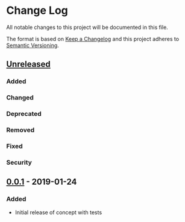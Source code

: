 # Change Log
All notable changes to this project will be documented in this file.

The format is based on [Keep a Changelog](http://keepachangelog.com/)
and this project adheres to [Semantic Versioning](http://semver.org/).


## [Unreleased]
### Added

### Changed

### Deprecated

### Removed

### Fixed

### Security


## [0.0.1] - 2019-01-24
### Added
* Initial release of concept with tests


[Unreleased]: https://github.com/ianfixes/keepachangelog_manager_gem/compare/v0.0.1...HEAD
[0.0.1]: https://github.com/ianfixes/keepachangelog_manager_gem/compare/v0.0.0...v0.0.1
